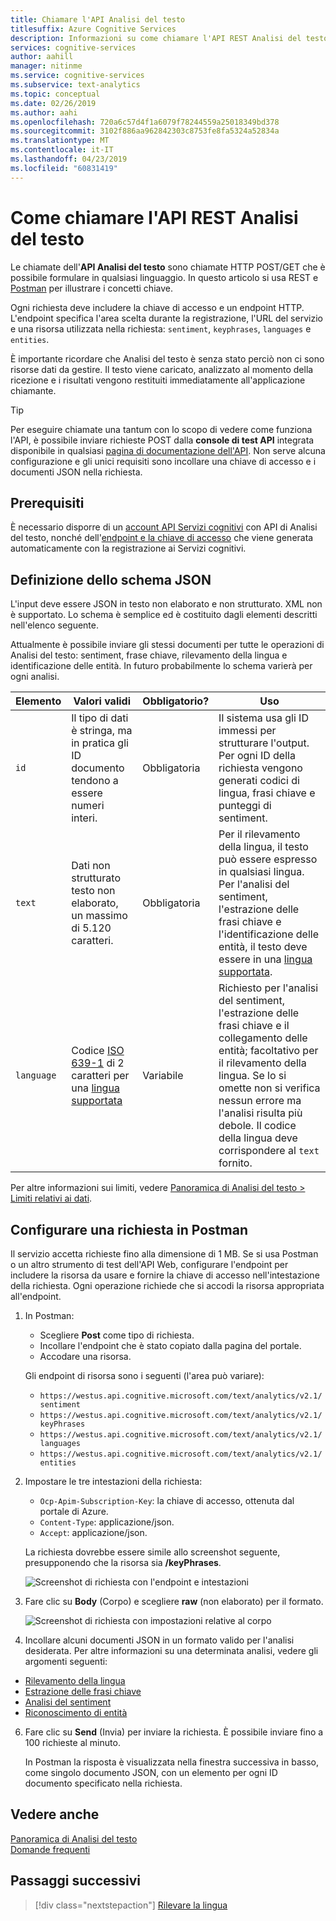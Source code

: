 ```yaml
---
title: Chiamare l'API Analisi del testo
titlesuffix: Azure Cognitive Services
description: Informazioni su come chiamare l'API REST Analisi del testo.
services: cognitive-services
author: aahill
manager: nitinme
ms.service: cognitive-services
ms.subservice: text-analytics
ms.topic: conceptual
ms.date: 02/26/2019
ms.author: aahi
ms.openlocfilehash: 720a6c57d4f1a6079f78244559a25018349bd378
ms.sourcegitcommit: 3102f886aa962842303c8753fe8fa5324a52834a
ms.translationtype: MT
ms.contentlocale: it-IT
ms.lasthandoff: 04/23/2019
ms.locfileid: "60831419"
---
```

# <a name="how-to-call-the-text-analytics-rest-api"></a>Come chiamare l'API REST Analisi del testo

Le chiamate dell'**API Analisi del testo** sono chiamate HTTP POST/GET che è possibile formulare in qualsiasi linguaggio. In questo articolo si usa REST e [Postman](https://chrome.google.com/webstore/detail/postman/fhbjgbiflinjbdggehcddcbncdddomop) per illustrare i concetti chiave.

Ogni richiesta deve includere la chiave di accesso e un endpoint HTTP. L'endpoint specifica l'area scelta durante la registrazione, l'URL del servizio e una risorsa utilizzata nella richiesta: `sentiment`, `keyphrases`, `languages` e `entities`. 

È importante ricordare che Analisi del testo è senza stato perciò non ci sono risorse dati da gestire. Il testo viene caricato, analizzato al momento della ricezione e i risultati vengono restituiti immediatamente all'applicazione chiamante.

> [!Tip]
> Per eseguire chiamate una tantum con lo scopo di vedere come funziona l'API, è possibile inviare richieste POST dalla **console di test API** integrata disponibile in qualsiasi [pagina di documentazione dell'API](https://westcentralus.dev.cognitive.microsoft.com/docs/services/TextAnalytics-v2-1/operations/56f30ceeeda5650db055a3c6). Non serve alcuna configurazione e gli unici requisiti sono incollare una chiave di accesso e i documenti JSON nella richiesta. 

## <a name="prerequisites"></a>Prerequisiti

È necessario disporre di un [account API Servizi cognitivi](https://docs.microsoft.com/azure/cognitive-services/cognitive-services-apis-create-account) con API di Analisi del testo, nonché dell'[endpoint e la chiave di accesso](text-analytics-how-to-access-key.md) che viene generata automaticamente con la registrazione ai Servizi cognitivi. 

<a name="json-schema"></a>

## <a name="json-schema-definition"></a>Definizione dello schema JSON

L'input deve essere JSON in testo non elaborato e non strutturato. XML non è supportato. Lo schema è semplice ed è costituito dagli elementi descritti nell'elenco seguente. 

Attualmente è possibile inviare gli stessi documenti per tutte le operazioni di Analisi del testo: sentiment, frase chiave, rilevamento della lingua e identificazione delle entità. In futuro probabilmente lo schema varierà per ogni analisi.

| Elemento | Valori validi | Obbligatorio? | Uso |
|---------|--------------|-----------|-------|
|`id` |Il tipo di dati è stringa, ma in pratica gli ID documento tendono a essere numeri interi. | Obbligatoria | Il sistema usa gli ID immessi per strutturare l'output. Per ogni ID della richiesta vengono generati codici di lingua, frasi chiave e punteggi di sentiment.|
|`text` | Dati non strutturato testo non elaborato, un massimo di 5.120 caratteri. | Obbligatoria | Per il rilevamento della lingua, il testo può essere espresso in qualsiasi lingua. Per l'analisi del sentiment, l'estrazione delle frasi chiave e l'identificazione delle entità, il testo deve essere in una [lingua supportata](../text-analytics-supported-languages.md). |
|`language` | Codice [ISO 639-1](https://en.wikipedia.org/wiki/List_of_ISO_639-1_codes) di 2 caratteri per una [lingua supportata](../text-analytics-supported-languages.md) | Variabile | Richiesto per l'analisi del sentiment, l'estrazione delle frasi chiave e il collegamento delle entità; facoltativo per il rilevamento della lingua. Se lo si omette non si verifica nessun errore ma l'analisi risulta più debole. Il codice della lingua deve corrispondere al `text` fornito. |

Per altre informazioni sui limiti, vedere [Panoramica di Analisi del testo > Limiti relativi ai dati](../overview.md#data-limits). 

## <a name="set-up-a-request-in-postman"></a>Configurare una richiesta in Postman

Il servizio accetta richieste fino alla dimensione di 1 MB. Se si usa Postman o un altro strumento di test dell'API Web, configurare l'endpoint per includere la risorsa da usare e fornire la chiave di accesso nell'intestazione della richiesta. Ogni operazione richiede che si accodi la risorsa appropriata all'endpoint. 

1. In Postman:

   + Scegliere **Post** come tipo di richiesta.
   + Incollare l'endpoint che è stato copiato dalla pagina del portale.
   + Accodare una risorsa.

   Gli endpoint di risorsa sono i seguenti (l'area può variare):

   + `https://westus.api.cognitive.microsoft.com/text/analytics/v2.1/sentiment`
   + `https://westus.api.cognitive.microsoft.com/text/analytics/v2.1/keyPhrases`
   + `https://westus.api.cognitive.microsoft.com/text/analytics/v2.1/languages`
   + `https://westus.api.cognitive.microsoft.com/text/analytics/v2.1/entities`

2. Impostare le tre intestazioni della richiesta:

   + `Ocp-Apim-Subscription-Key`: la chiave di accesso, ottenuta dal portale di Azure.
   + `Content-Type`: applicazione/json.
   + `Accept`: applicazione/json.

   La richiesta dovrebbe essere simile allo screenshot seguente, presupponendo che la risorsa sia **/keyPhrases**.

   ![Screenshot di richiesta con l'endpoint e intestazioni](../media/postman-request-keyphrase-1.png)

4. Fare clic su **Body** (Corpo) e scegliere **raw** (non elaborato) per il formato.

   ![Screenshot di richiesta con impostazioni relative al corpo](../media/postman-request-body-raw.png)

5. Incollare alcuni documenti JSON in un formato valido per l'analisi desiderata. Per altre informazioni su una determinata analisi, vedere gli argomenti seguenti:

  + [Rilevamento della lingua](text-analytics-how-to-language-detection.md)  
  + [Estrazione delle frasi chiave](text-analytics-how-to-keyword-extraction.md)  
  + [Analisi del sentiment](text-analytics-how-to-sentiment-analysis.md)  
  + [Riconoscimento di entità](text-analytics-how-to-entity-linking.md)  


6. Fare clic su **Send** (Invia) per inviare la richiesta. È possibile inviare fino a 100 richieste al minuto. 

   In Postman la risposta è visualizzata nella finestra successiva in basso, come singolo documento JSON, con un elemento per ogni ID documento specificato nella richiesta.

## <a name="see-also"></a>Vedere anche  

 [Panoramica di Analisi del testo](../overview.md)  
 [Domande frequenti](../text-analytics-resource-faq.md)

## <a name="next-steps"></a>Passaggi successivi

> [!div class="nextstepaction"]
> [Rilevare la lingua](text-analytics-how-to-language-detection.md)

